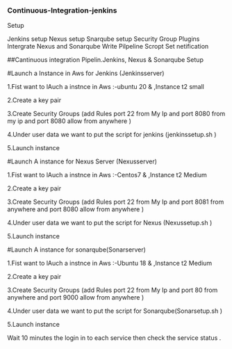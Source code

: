 ### Continuous-Integration-jenkins

Setup

Jenkins setup
Nexus setup
Snarqube setup
Security Group
Plugins
Intergrate Nexus and Sonarqube 
Write Pilpeline Scropt
Set netification

##Cantinuous integration  Pipelin.Jenkins, Nexus &amp; Sonarqube Setup

#Launch a Instance in Aws for Jenkins (Jenkinsserver)

1.Fist want to lAuch a instnce in Aws :-ubuntu 20  & ,Instance t2 small

2.Create a key pair 

3.Create Security Groups (add Rules port 22  from My Ip and port 8080 from my ip  and port 8080 allow from anywhere )

4.Under user data we want to put the script for jenkins (jenkinssetup.sh )

5.Launch instance 

#Launch A instance for Nexus Server (Nexusserver)

1.Fist want to lAuch a instnce in Aws :-Centos7 & ,Instance t2 Medium 

2.Create a key pair 

3.Create Security Groups (add Rules port 22  from My Ip and port 8081 from anywhere and port 8080 allow from anywhere )

4.Under user data we want to put the script for Nexus (Nexussetup.sh )

5.Launch instance 

#Launch A instance for sonarqube(Sonarserver)

1.Fist want to lAuch a instnce in Aws :-Ubuntu 18 & ,Instance t2 Medium 

2.Create a key pair 

3.Create Security Groups (add Rules port 22  from My Ip and port 80 from anywhere and port 9000 allow from anywhere )

4.Under user data we want to put the script for Sonarqube(Sonarsetup.sh )

5.Launch instance


Wait 10 minutes the  login in to each service then check the service status .
